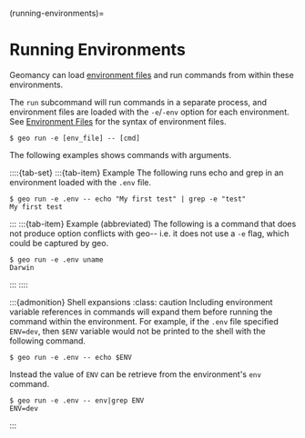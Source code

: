 (running-environments)=
# Running Environments

Geomancy can load [environment files](#environment-files) and run commands
from within these environments.

The ``run`` subcommand will run commands in a separate process, and environment
files are loaded with the ``-e``/``-env`` option for each environment.
See [Environment Files](#environment-files) for the syntax of environment files.

```shell
$ geo run -e [env_file] -- [cmd]
```

The following examples shows commands with arguments.

::::{tab-set}
:::{tab-item} Example
The following runs echo and grep in an environment loaded with the ``.env``
file.
```shell
$ geo run -e .env -- echo "My first test" | grep -e "test"
My first test
```
:::
:::{tab-item} Example (abbreviated)
The following is a command that does not produce option conflicts with geo--
i.e. it does not use a `-e` flag, which could be captured by geo.
```shell
$ geo run -e .env uname
Darwin
```
:::
::::

:::{admonition} Shell expansions
:class: caution
Including environment variable references in commands will expand them before
running the command within the environment. For example, if the ``.env`` file
specified ``ENV=dev``, then ``$ENV`` variable would not be printed to the
shell with the following command.

```shell
$ geo run -e .env -- echo $ENV
```

Instead the value of ``ENV`` can be retrieve from the environment's ``env``
command.

```shell
$ geo run -e .env -- env|grep ENV
ENV=dev
```
:::

